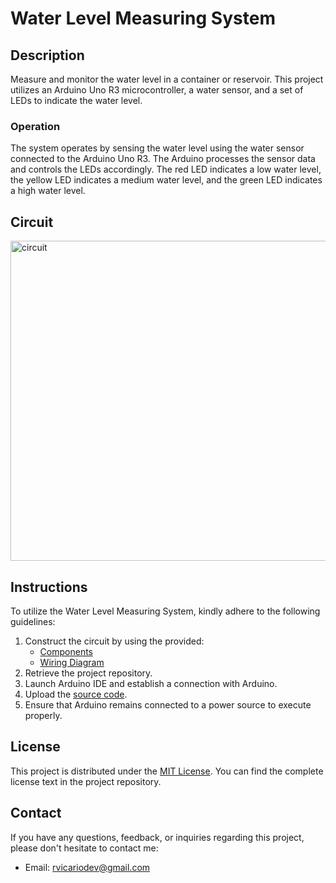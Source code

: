 # Water Level Measuring System

## Description

Measure and monitor the water level in a container or reservoir. This project utilizes an Arduino Uno R3 microcontroller, a water sensor, and a set of LEDs to indicate the water level.

### Operation

The system operates by sensing the water level using the water sensor connected to the Arduino Uno R3. The Arduino processes the sensor data and controls the LEDs accordingly. The red LED indicates a low water level, the yellow LED indicates a medium water level, and the green LED indicates a high water level.

## Circuit

<img width="512" alt="circuit" src="https://github.com/roberrevil/Arduino-Water-Level-Measuring-System/assets/119845903/91b250ff-7990-4800-bad3-25b59325c60d">

## Instructions

To utilize the Water Level Measuring System, kindly adhere to the following guidelines:

1. Construct the circuit by using the provided:
   - [Components](components.csv)
   - [Wiring Diagram](wiring_diagram.jpg)
2. Retrieve the project repository.
3. Launch Arduino IDE and establish a connection with Arduino.
4. Upload the [source code](src/WaterLevelMeasuringSystem.cpp).
5. Ensure that Arduino remains connected to a power source to execute properly.

## License

This project is distributed under the [MIT License](https://opensource.org/licenses/MIT). You can find the complete license text in the project repository.

## Contact

If you have any questions, feedback, or inquiries regarding this project, please don't hesitate to contact me:

- Email: [rvicariodev@gmail.com](mailto:rvicariodev@gmail.com)
